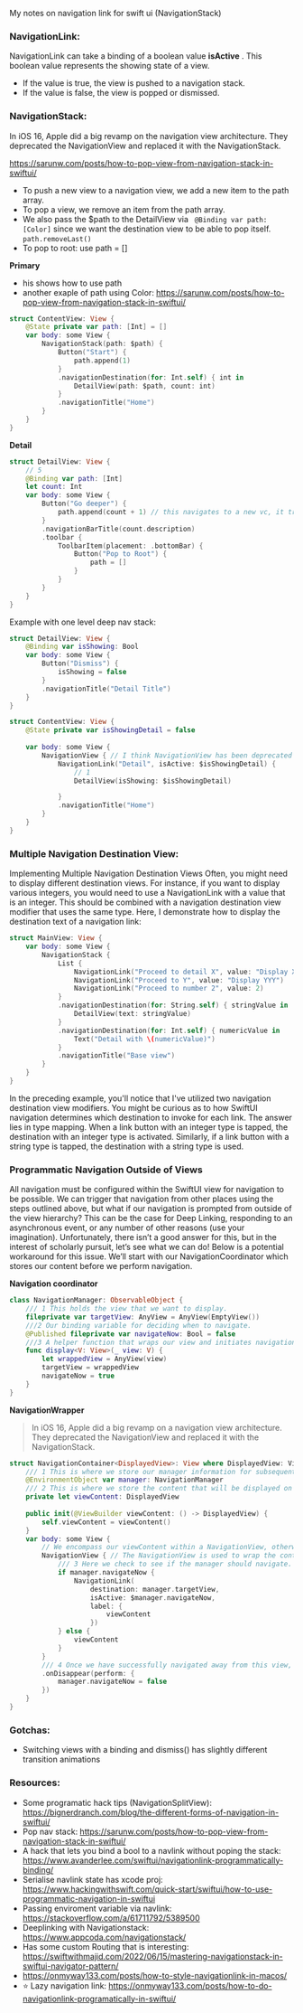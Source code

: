 My notes on navigation link for swift ui (NavigationStack)<!--more-->

### NavigationLink:

NavigationLink can take a binding of a boolean value **isActive** . This boolean value represents the showing state of a view.

- If the value is true, the view is pushed to a navigation stack.
- If the value is false, the view is popped or dismissed.

### NavigationStack:
In iOS 16, Apple did a big revamp on the navigation view architecture. They deprecated the NavigationView and replaced it with the NavigationStack.

https://sarunw.com/posts/how-to-pop-view-from-navigation-stack-in-swiftui/

- To push a new view to a navigation view, we add a new item to the path array.
- To pop a view, we remove an item from the path array.
- We also pass the $path to the DetailView via ` @Binding var path: [Color]` since we want the destination view to be able to pop itself. `path.removeLast()`
- To pop to root: use path = []

**Primary**
- his shows how to use path 
- another exaple of path using Color: https://sarunw.com/posts/how-to-pop-view-from-navigation-stack-in-swiftui/

```swift
struct ContentView: View {
    @State private var path: [Int] = []
    var body: some View {
        NavigationStack(path: $path) {
            Button("Start") {
                path.append(1)
            }
            .navigationDestination(for: Int.self) { int in
                DetailView(path: $path, count: int)
            }
            .navigationTitle("Home")
        }
    }
}
```

**Detail**
```swift
struct DetailView: View {
    // 5
    @Binding var path: [Int]
    let count: Int
    var body: some View {
        Button("Go deeper") {
            path.append(count + 1) // this navigates to a new vc, it trigers the parent view destination
        }
        .navigationBarTitle(count.description)
        .toolbar {
            ToolbarItem(placement: .bottomBar) {
                Button("Pop to Root") {
                    path = []
                }
            }
        }
    }
}
```

Example with one level deep nav stack: 

```swift
struct DetailView: View {
    @Binding var isShowing: Bool
    var body: some View {
        Button("Dismiss") {
            isShowing = false
        }
        .navigationTitle("Detail Title") 
    }
}
``` 

```swift
struct ContentView: View {
    @State private var isShowingDetail = false
    
    var body: some View {
        NavigationView { // I think NavigationView has been deprecated in favour of Navigation stack
            NavigationLink("Detail", isActive: $isShowingDetail) {
                // 1
                DetailView(isShowing: $isShowingDetail)

            }
            .navigationTitle("Home")
        }
    }
}
``` 

### Multiple Navigation Destination View:

Implementing Multiple Navigation Destination Views
Often, you might need to display different destination views. For instance, if you want to display various integers, you would need to use a NavigationLink with a value that is an integer. This should be combined with a navigation destination view modifier that uses the same type. Here, I demonstrate how to display the destination text of a navigation link:

```swift
struct MainView: View {
    var body: some View {
        NavigationStack {
            List {
                NavigationLink("Proceed to detail X", value: "Display XXXX")
                NavigationLink("Proceed to Y", value: "Display YYY")
                NavigationLink("Proceed to number 2", value: 2)
            }
            .navigationDestination(for: String.self) { stringValue in
                DetailView(text: stringValue)
            }
            .navigationDestination(for: Int.self) { numericValue in
                Text("Detail with \(numericValue)")
            }
            .navigationTitle("Base view")
        }
    }
}
```


In the preceding example, you'll notice that I've utilized two navigation destination view modifiers. You might be curious as to how SwiftUI navigation determines which destination to invoke for each link. The answer lies in type mapping. When a link button with an integer type is tapped, the destination with an integer type is activated. Similarly, if a link button with a string type is tapped, the destination with a string type is used.

### Programmatic Navigation Outside of Views

All navigation must be configured within the SwiftUI view for navigation to be possible. We can trigger that navigation from other places using the steps outlined above, but what if our navigation is prompted from outside of the view hierarchy? This can be the case for Deep Linking, responding to an asynchronous event, or any number of other reasons (use your imagination). Unfortunately, there isn’t a good answer for this, but in the interest of scholarly pursuit, let’s see what we can do! Below is a potential workaround for this issue. We’ll start with our NavigationCoordinator which stores our content before we perform navigation.

**Navigation coordinator**

```swift
class NavigationManager: ObservableObject {
    /// 1 This holds the view that we want to display.
    fileprivate var targetView: AnyView = AnyView(EmptyView())
    ///2 Our binding variable for deciding when to navigate.
    @Published fileprivate var navigateNow: Bool = false
    ///3 A helper function that wraps our view and initiates navigation when assigned.
    func display<V: View>(_ view: V) {
        let wrappedView = AnyView(view)
        targetView = wrappedView
        navigateNow = true
    }
}
```

**NavigationWrapper**
> In iOS 16, Apple did a big revamp on a navigation view architecture. They deprecated the NavigationView and replaced it with the NavigationStack.

```swift
struct NavigationContainer<DisplayedView>: View where DisplayedView: View {
    /// 1 This is where we store our manager information for subsequent use during navigation.
    @EnvironmentObject var manager: NavigationManager
    /// 2 This is where we store the content that will be displayed on the view we’re navigating from. This is essentially your view body.
    private let viewContent: DisplayedView
    
    public init(@ViewBuilder viewContent: () -> DisplayedView) {
        self.viewContent = viewContent()
    }
    var body: some View {
        // We encompass our viewContent within a NavigationView, otherwise our NavigationLink will not function.
        NavigationView { // The NavigationView is used to wrap the content of your views, setting them up for subsequent navigation. 
            /// 3 Here we check to see if the manager should navigate. This will be checked whenever the environment object is updated and will trigger navigation when things have been set properly.
            if manager.navigateNow {
                NavigationLink(
                    destination: manager.targetView,
                    isActive: $manager.navigateNow,
                    label: {
                        viewContent
                    })
            } else {
                viewContent
            }
        }
        /// 4 Once we have successfully navigated away from this view, we want to set navigateNow to false to prevent the next view in the hierarchy from attempting navigation as well on load.
        .onDisappear(perform: {
            manager.navigateNow = false
        })
    }
}
```

### Gotchas:
- Switching views with a binding and dismiss() has slightly different transition animations

### Resources:
- Some programatic hack tips (NavigationSplitView): https://bignerdranch.com/blog/the-different-forms-of-navigation-in-swiftui/
- Pop nav stack: https://sarunw.com/posts/how-to-pop-view-from-navigation-stack-in-swiftui/
- A hack that lets you bind a bool to a navlink without poping the stack: https://www.avanderlee.com/swiftui/navigationlink-programmatically-binding/
- Serialise navlink state has xcode proj: https://www.hackingwithswift.com/quick-start/swiftui/how-to-use-programmatic-navigation-in-swiftui
- Passing enviroment variable via navlink: https://stackoverflow.com/a/61711792/5389500
- Deeplinking with Navigationstack: https://www.appcoda.com/navigationstack/
- Has some custom Routing that is interesting: https://swiftwithmajid.com/2022/06/15/mastering-navigationstack-in-swiftui-navigator-pattern/
- https://onmyway133.com/posts/how-to-style-navigationlink-in-macos/
- ⭐ Lazy navigation link: https://onmyway133.com/posts/how-to-do-navigationlink-programatically-in-swiftui/